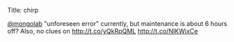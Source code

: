 Title: chirp

<a href="http://twitter.com/mongolab">@mongolab</a> "unforeseen error" currently, but maintenance is about 6 hours off? Also, no clues on <a href="http://t.co/yQkRpQML">http://t.co/yQkRpQML</a> <a href="http://t.co/NlKWixCe">http://t.co/NlKWixCe</a>
